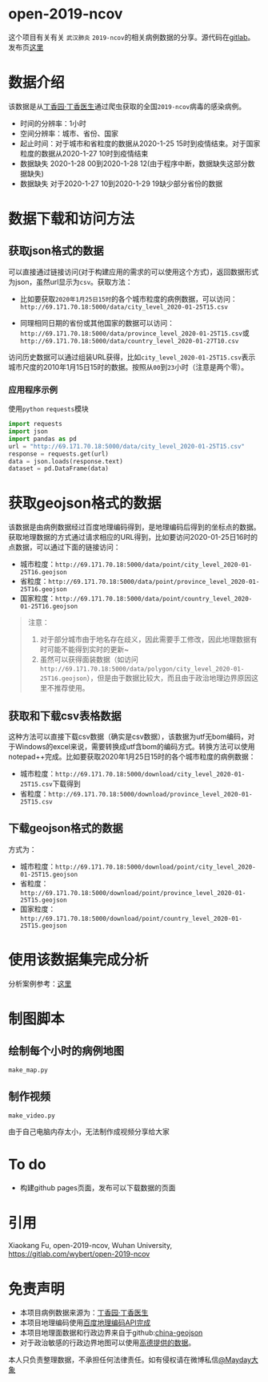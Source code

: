 # open-2019-ncov

这个项目有关有关 `武汉肺炎` `2019-ncov`的相关病例数据的分享。源代码在[gitlab](https://gitlab.com/wybert/open-2019-ncov)。发布页[这里](https://wybert.github.io/open-wuhan-ncov-illness-data/)



# 数据介绍

该数据是从[丁香园·丁香医生](https://3g.dxy.cn/newh5/view/pneumonia?from=timeline&isappinstalled=0)通过爬虫获取的全国`2019-ncov`病毒的感染病例。

- 时间的分辨率：1小时
- 空间分辨率：城市、省份、国家
- 起止时间：对于城市和省粒度的数据从2020-1-25 15时到疫情结束。对于国家粒度的数据从2020-1-27 10时到疫情结束
- 数据缺失 2020-1-28 00到2020-1-28 12(由于程序中断，数据缺失这部分数据缺失)
- 数据缺失 对于2020-1-27 10到2020-1-29 19缺少部分省份的数据

# 数据下载和访问方法

## 获取json格式的数据

可以直接通过链接访问(对于构建应用的需求的可以使用这个方式)，返回数据形式为json，虽然url显示为`csv`。获取方法：


- 比如要获取`2020年1月25日15时`的各个城市粒度的病例数据，可以访问：`http://69.171.70.18:5000/data/city_level_2020-01-25T15.csv`

- 同理相同日期的省份或其他国家的数据可以访问：`http://69.171.70.18:5000/data/province_level_2020-01-25T15.csv`或`http://69.171.70.18:5000/data/country_level_2020-01-27T10.csv`

访问历史数据可以通过组装URL获得，比如`city_level_2020-01-25T15.csv`表示城市尺度的2010年1月15日15时的数据。按照从`00`到`23`小时（注意是两个零）。

### 应用程序示例

使用`python` `requests`模块

```python
import requests
import json
import pandas as pd
url = "http://69.171.70.18:5000/data/city_level_2020-01-25T15.csv"
response = requests.get(url)
data = json.loads(response.text)
dataset = pd.DataFrame(data)
```


# 获取geojson格式的数据

该数据是由病例数据经过百度地理编码得到，是地理编码后得到的坐标点的数据。获取地理数据的方式通过请求相应的URL得到，比如要访问2020-01-25日16时的点数据，可以通过下面的链接访问：

- 城市粒度：`http://69.171.70.18:5000/data/point/city_level_2020-01-25T16.geojson`
- 省粒度：`http://69.171.70.18:5000/data/point/province_level_2020-01-25T16.geojson`
- 国家粒度：`http://69.171.70.18:5000/data/point/country_level_2020-01-25T16.geojson`

> 注意：
> 1. 对于部分城市由于地名存在歧义，因此需要手工修改，因此地理数据有时可能不能得到实时的更新~
> 2. 虽然可以获得面装数据（如访问`http://69.171.70.18:5000/data/polygon/city_level_2020-01-25T16.geojson`），但是由于数据比较大，而且由于政治地理边界原因这里不推荐使用。



## 获取和下载csv表格数据

这种方法可以直接下载csv数据（确实是csv数据），该数据为utf无bom编码，对于Windows的excel来说，需要转换成utf含bom的编码方式。转换方法可以使用 notepad++完成。比如要获取2020年1月25日15时的各个城市粒度的病例数据：

- 城市粒度：`http://69.171.70.18:5000/download/city_level_2020-01-25T15.csv`下载得到
- 省粒度：`http://69.171.70.18:5000/download/province_level_2020-01-25T15.csv`


## 下载geojson格式的数据

方式为：

- 城市粒度：`http://69.171.70.18:5000/download/point/city_level_2020-01-25T15.geojson`
- 省粒度：`http://69.171.70.18:5000/download/point/province_level_2020-01-25T15.geojson`
- 国家粒度：`http://69.171.70.18:5000/download/point/country_level_2020-01-25T15.geojson`




# 使用该数据集完成分析

分析案例参考：[这里](https://gitlab.com/wybert/open-2019-ncov/blob/master/disasterMap.ipynb)

# 制图脚本

## 绘制每个小时的病例地图

`make_map.py`

## 制作视频

`make_video.py`

由于自己电脑内存太小，无法制作成视频分享给大家

# To do

- 构建github pages页面，发布可以下载数据的页面

# 引用


Xiaokang Fu, open-2019-ncov, Wuhan University, https://gitlab.com/wybert/open-2019-ncov

# 免责声明

- 本项目病例数据来源为：[丁香园·丁香医生](https://3g.dxy.cn/newh5/view/pneumonia?from=timeline&isappinstalled=0)
- 本项目地理编码使用[百度地理编码API完成](http://lbsyun.baidu.com/index.php?title=lbscloud/api/cloudrgc)
- 本项目地理面数据和行政边界来自于github:[china-geojson](https://github.com/yezongyang/china-geojson)
- 对于政治敏感的行政边界地图可以使用[高德提供的数据](http://datav.aliyun.com/tools/atlas)。

本人只负责整理数据，不承担任何法律责任。如有侵权请在微博私信[@Mayday大象](https://weibo.com/6324245960/profile) 

